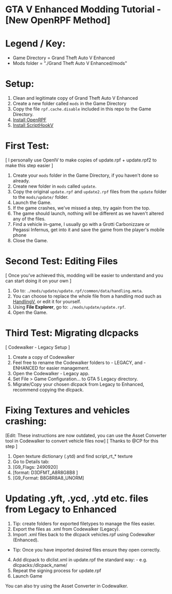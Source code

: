 # GTA V Enhanced Modding Tutorial - [New OpenRPF Method]

# Legend / Key:
- Game Directory = Grand Theft Auto V Enhanced
- Mods folder = "./Grand Theft Auto V Enhanced/mods"

# Setup:
1. Clean and legitimate copy of Grand Theft Auto V Enhanced
2. Create a new folder called `mods` in the Game Directory
3. Copy the file `rpf.cache.disable` included in this repo to the Game Directory.
4. [Install OpenRPF](https://www.gta5-mods.com/tools/openrpf-openiv-asi-for-gta-v-enhanced)
5. [Install ScriptHookV](https://dev-c.com/gtav/scripthookv/)


# First Test:
[ I personally use OpenIV to make copies of update.rpf + update.rpf2 to make this step easier ]
1. Create your `mods` folder in the Game Directory, if you haven't done so already.
2. Create new folder in `mods` called `update`.
3. Copy the original `update.rpf` and `update2.rpf` files from the `update` folder to the `mods/update/` folder.
4. Launch the Game.
5. If the game crashes, we've missed a step, try again from the top.
6. The game should launch, nothing will be different as we haven't altered any of the files.
7. Find a vehicle in-game, I usually go with a Grotti Carbonizzare or Pegassi Infernus, get into it and save the game from the player's mobile phone
8. Close the Game.


# Second Test: Editing Files
[ Once you've achieved this, modding will be easier to understand and you can start doing it on your own ]
1. Go to: `./mods/update/update.rpf/common/data/handling.meta`.
2. You can choose to replace the whole file from a handling mod such as [HandlingV](https://github.com/shifuguru/HandlingV), or edit it for yourself.
3. Using **File Explorer**, go to: `./mods/update/update.rpf`.
5. Open the Game.


# Third Test: Migrating dlcpacks
[ Codewalker - Legacy Setup ]
1. Create a copy of Codewalker
2. Feel free to rename the Codewalker folders to - LEGACY, and - ENHANCED for easier management.
3. Open the Codewalker - Legacy app.
4. Set File > Game Configuration... to GTA 5 Legacy directory.
4. Migrate/Copy your chosen dlcpack from Legacy to Enhanced, recommend copying the dlcpack.

# Fixing Textures and vehicles crashing:
[Edit: These instructions are now outdated, you can use the Asset Converter tool in Codewalker to convert vehicle files now]
[ Thanks to @CP for this step ]
1. Open texture dictionary (.ytd) and find script_rt_* texture
2. Go to Details tab:
3. [G9_Flags: 2490920]
4. [format: D3DFMT_A8R8G8B8 ]
5. [G9_Format: B8G8R8A8_UNORM]


# Updating .yft, .ycd, .ytd etc. files from Legacy to Enhanced
1. Tip: create folders for exported filetypes to manage the files easier.
2. Export the files as .xml from Codewalker (Legacy).
3. Import .xml files back to the dlcpack vehicles.rpf using Codewalker (Enhanced).
- Tip: Once you have imported desired files ensure they open correctly.
4. Add dlcpack to dlclist.xml in update.rpf the standard way: - e.g. <Item>dlcpacks:/dlcpack_name/</Item>
5. Repeat the signing process for update.rpf
6. Launch Game

You can also try using the Asset Converter in Codewalker.
